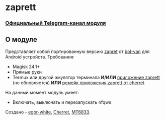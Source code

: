 # zaprett

### [Официальный Telegram-канал модуля](https://t.me/zaprett_module)

## О модуле
Представляет собой портированную версию [zapret](https://github.com/bol-van/zapret/) от [bol-van](https://github.com/bol-van/) для Android устройств.
Требования:
* Magisk 24.1+
* Прямые руки
* Termux или другой эмулятор терминала **И/ИЛИ** [приложение zaprett](https://github.com/egor-white/zaprett-app) (не обновляется) **ИЛИ** [ремейк приложения zaprett от cherret](https://github.com/CherretGit/zaprett-app)

На данный момент модуль умеет:
+ Включать, выключать и перезапускать nfqws



Создано - [egor-white](https://t.me/cheesedroid), [Cherret](https://t.me/Cherret), [MT6833](https://t.me/MT6833).
